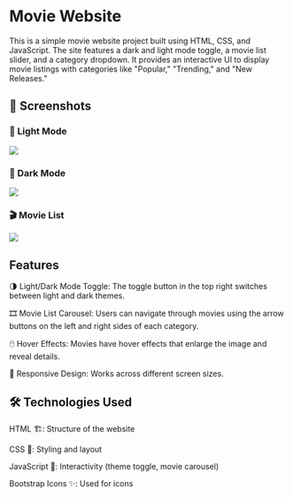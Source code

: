 # Movie Website

This is a simple movie website project built using HTML, CSS, and JavaScript. The site features a dark and light mode toggle, a movie list slider, and a category dropdown. It provides an interactive UI to display movie listings with categories like "Popular," "Trending," and "New Releases."

## 📸 Screenshots
### 🔆 Light Mode
![](ekran_goruntusu/fs1.png)

### 🌙 Dark Mode
![](ekran_goruntusu/fs2.png)

### 🎬 Movie List
![](ekran_goruntusu/fs3.png)


## Features

🌗 Light/Dark Mode Toggle: The toggle button in the top right switches between light and dark themes.

🎞️ Movie List Carousel: Users can navigate through movies using the arrow buttons on the left and right sides of each category.

🖱️ Hover Effects: Movies have hover effects that enlarge the image and reveal details.

📱 Responsive Design: Works across different screen sizes.

## 🛠 Technologies Used

HTML 🏗️: Structure of the website

CSS 🎨: Styling and layout

JavaScript 🧩: Interactivity (theme toggle, movie carousel)

Bootstrap Icons ✨: Used for icons
